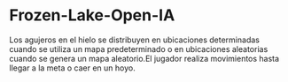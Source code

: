 # Frozen-Lake-Open-IA
Los agujeros en el hielo se distribuyen en ubicaciones determinadas cuando se utiliza un mapa predeterminado o en ubicaciones aleatorias cuando se genera un mapa aleatorio.El jugador realiza movimientos hasta llegar a la meta o caer en un hoyo.
